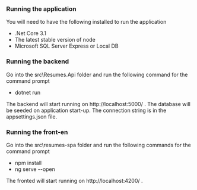 <h3>Running the application</h3>
<p>You will need to have the following installed to run the application</p>
<ul>
<li>.Net Core 3.1</li>
<li>The latest stable version of node</li>
<li>Microsoft SQL Server Express or Local DB</li>
</ul>

<h3>Running the backend</h3>
<p>Go into the src\Resumes.Api folder and run the following command for the command prompt</p>
<ul>
<li>dotnet run</li>
</ul>
<p>
The backend will start running on http://localhost:5000/ . The database will be seeded on application start-up.
The connection string is in the appsettings.json file.
</p>

<h3>Running the front-en</h3>
<p>Go into the src\resumes-spa folder and run the following commands for the command prompt</p>
<ul>
<li>npm install</li>
<li>ng serve --open</li>
</ul>
<p>
The fronted will start running on http://localhost:4200/ . 
</p>
